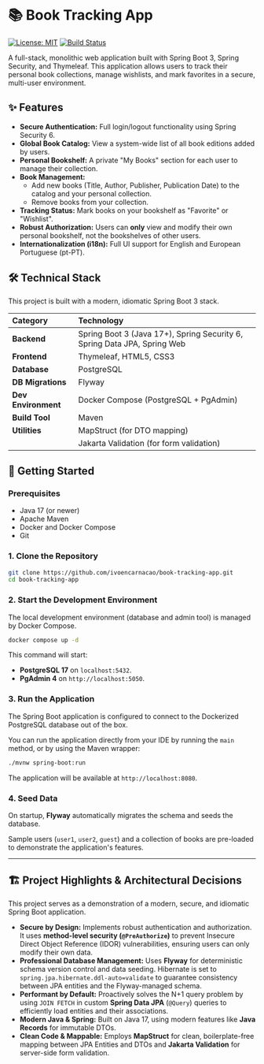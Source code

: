 # 📚 Book Tracking App

[![License: MIT](https://img.shields.io/badge/License-MIT-blue.svg)](https://opensource.org/licenses/MIT) [![Build Status](https://img.shields.io/badge/Build-Pending-yellow.svg)](https://github.com/YOUR_USERNAME/YOUR_REPO/actions)

A full-stack, monolithic web application built with Spring Boot 3, Spring Security, and Thymeleaf. This application allows users to track their personal book collections, manage wishlists, and mark favorites in a secure, multi-user environment.

## ✨ Features

- **Secure Authentication:** Full login/logout functionality using Spring Security 6.
- **Global Book Catalog:** View a system-wide list of all book editions added by users.
- **Personal Bookshelf:** A private "My Books" section for each user to manage their collection.
- **Book Management:**
  - Add new books (Title, Author, Publisher, Publication Date) to the catalog and your personal collection.
  - Remove books from your collection.
- **Tracking Status:** Mark books on your bookshelf as "Favorite" or "Wishlist".
- **Robust Authorization:** Users can **only** view and modify their own personal bookshelf, not the bookshelves of other users.
- **Internationalization (i18n):** Full UI support for English and European Portuguese (pt-PT).

## 🛠️ Technical Stack

This project is built with a modern, idiomatic Spring Boot 3 stack.

| Category            | Technology                                                               |
| :------------------ | :----------------------------------------------------------------------- |
| **Backend**         | Spring Boot 3 (Java 17+), Spring Security 6, Spring Data JPA, Spring Web |
| **Frontend**        | Thymeleaf, HTML5, CSS3                                                   |
| **Database**        | PostgreSQL                                                               |
| **DB Migrations**   | Flyway                                                                   |
| **Dev Environment** | Docker Compose (PostgreSQL + PgAdmin)                                    |
| **Build Tool**      | Maven                                                                    |
| **Utilities**       | MapStruct (for DTO mapping)                                              |
|                     | Jakarta Validation (for form validation)                                 |

## 🚀 Getting Started

### Prerequisites

- Java 17 (or newer)
- Apache Maven
- Docker and Docker Compose
- Git

### 1. Clone the Repository

```bash
git clone https://github.com/ivoencarnacao/book-tracking-app.git
cd book-tracking-app
```

### 2\. Start the Development Environment

The local development environment (database and admin tool) is managed by Docker Compose.

```bash
docker compose up -d
```

This command will start:

- **PostgreSQL 17** on `localhost:5432`.
- **PgAdmin 4** on `http://localhost:5050`.

### 3\. Run the Application

The Spring Boot application is configured to connect to the Dockerized PostgreSQL database out of the box.

You can run the application directly from your IDE by running the `main` method, or by using the Maven wrapper:

```bash
./mvnw spring-boot:run
```

The application will be available at `http://localhost:8080`.

### 4\. Seed Data

On startup, **Flyway** automatically migrates the schema and seeds the database.

Sample users (`user1`, `user2`, `guest`) and a collection of books are pre-loaded to demonstrate the application's features.

---

## 🏗️ Project Highlights & Architectural Decisions

This project serves as a demonstration of a modern, secure, and idiomatic Spring Boot application.

- **Secure by Design:** Implements robust authentication and authorization. It uses **method-level security (`@PreAuthorize`)** to prevent Insecure Direct Object Reference (IDOR) vulnerabilities, ensuring users can only modify their own data.
- **Professional Database Management:** Uses **Flyway** for deterministic schema version control and data seeding. Hibernate is set to `spring.jpa.hibernate.ddl-auto=validate` to guarantee consistency between JPA entities and the Flyway-managed schema.
- **Performant by Default:** Proactively solves the N+1 query problem by using `JOIN FETCH` in custom **Spring Data JPA** (`@Query`) queries to efficiently load entities and their associations.
- **Modern Java & Spring:** Built on Java 17, using modern features like **Java Records** for immutable DTOs.
- **Clean Code & Mappable:** Employs **MapStruct** for clean, boilerplate-free mapping between JPA Entities and DTOs and **Jakarta Validation** for server-side form validation.
